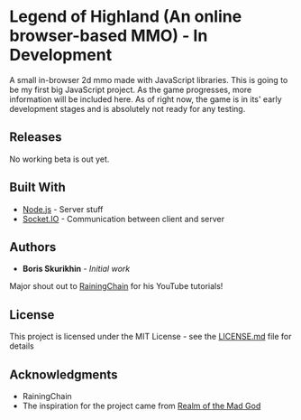 # Legend of Highland (An online browser-based MMO) - In Development

A small in-browser 2d mmo made with JavaScript libraries. This is going to be my first big JavaScript project. As the game progresses, more information will be included here. As of right now, the game is in its' early development stages and is absolutely not ready for any testing.

## Releases

No working beta is out yet.

## Built With

* [Node.js](https://nodejs.org/en/) - Server stuff
* [Socket.IO](https://socket.io/) - Communication between client and server

## Authors

* **Boris Skurikhin** - *Initial work*

Major shout out to [RainingChain](https://www.youtube.com/channel/UC8Yp-YagXZ4C5vOduEhcjRw) for his YouTube tutorials!

## License

This project is licensed under the MIT License - see the [LICENSE.md](LICENSE.md) file for details

## Acknowledgments

* RainingChain
* The inspiration for the project came from [Realm of the Mad God](http://www.realmofthemadgod.com/)
